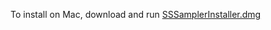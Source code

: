 To install on Mac, download and run [SSSamplerInstaller.dmg](https://github.com/hayekn/ssSampler/raw/main/SSSamplerInstaller.dmg?download=)
